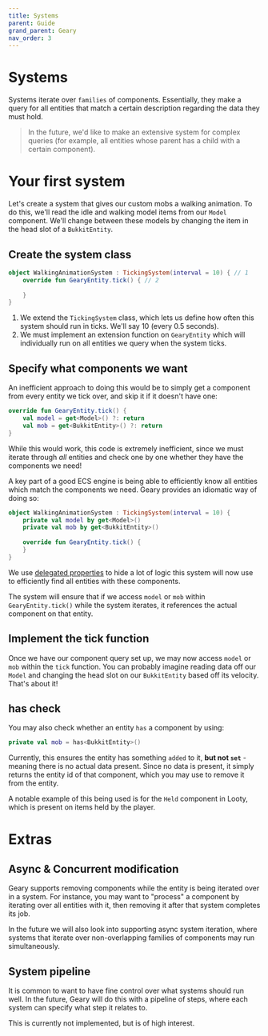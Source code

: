 ```yaml
---
title: Systems
parent: Guide
grand_parent: Geary
nav_order: 3
---
```


# Systems

Systems iterate over `families` of components. Essentially, they make a query for all entities that match a certain description regarding the data they must hold. 

> In the future, we'd like to make an extensive system for complex queries (for example, all entities whose parent has a child with a certain component).

# Your first system

Let's create a system that gives our custom mobs a walking animation. To do this, we'll read the idle and walking model items from our `Model` component. We'll change between these models by changing the item in the head slot of a `BukkitEntity`.

## Create the system class

```kotlin
object WalkingAnimationSystem : TickingSystem(interval = 10) { // 1
    override fun GearyEntity.tick() { // 2
        
    }
}
```

1. We extend the `TickingSystem` class, which lets us define how often this system should run in ticks. We'll say 10 (every 0.5 seconds).
2. We must implement an extension function on `GearyEntity` which will individually run on all entities we query when the system ticks.

## Specify what components we want

An inefficient approach to doing this would be to simply get a component from every entity we tick over, and skip it if it doesn't have one:

```kotlin
override fun GearyEntity.tick() {
    val model = get<Model>() ?: return
    val mob = get<BukkitEntity>() ?: return
}
```

While this would work, this code is extremely inefficient, since we must iterate through *all* entities and check one by one whether they have the components we need!

A key part of a good ECS engine is being able to efficiently know all entities which match the components we need. Geary provides an idiomatic way of doing so:

```kotlin
object WalkingAnimationSystem : TickingSystem(interval = 10) {
    private val model by get<Model>()
    private val mob by get<BukkitEntity>()
    
    override fun GearyEntity.tick() {
    }
}
```

We use [delegated properties](https://kotlinlang.org/docs/reference/delegated-properties.html) to hide a lot of logic this system will now use to efficiently find all entities with these components.

The system will ensure that if we access `model` or `mob` within `GearyEntity.tick()` while the system iterates, it references the actual component on that entity.

## Implement the tick function

Once we have our component query set up, we may now access `model` or `mob` within the `tick` function. You can probably imagine reading data off our `Model` and changing the head slot on our `BukkitEntity` based off its velocity. That's about it!

## has check

You may also check whether an entity `has` a component by using:

```kotlin
private val mob = has<BukkitEntity>()
```

Currently, this ensures the entity has something `added` to it, **but not `set`** - meaning there is no actual data present. Since no data is present, it simply returns the entity id of that component, which you may use to remove it from the entity.

A notable example of this being used is for the `Held` component in Looty, which is present on items held by the player.

# Extras

## Async & Concurrent modification

Geary supports removing components while the entity is being iterated over in a system. For instance, you may want to "process" a component by iterating over all entities with it, then removing it after that system completes its job.

In the future we will also look into supporting async system iteration, where systems that iterate over non-overlapping families of components may run simultaneously.

## System pipeline

It is common to want to have fine control over what systems should run well. In the future, Geary will do this with a pipeline of steps, where each system can specify what step it relates to. 

This is currently not implemented, but is of high interest.
